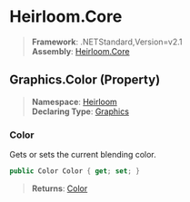 # Heirloom.Core

> **Framework**: .NETStandard,Version=v2.1  
> **Assembly**: [Heirloom.Core][0]

## Graphics.Color (Property)

> **Namespace**: [Heirloom][0]  
> **Declaring Type**: [Graphics][1]

### Color

Gets or sets the current blending color.

```cs
public Color Color { get; set; }
```

> **Returns**: [Color][2]

[0]: ../../../Heirloom.Core.md
[1]: ../Graphics.md
[2]: ../Color.md
